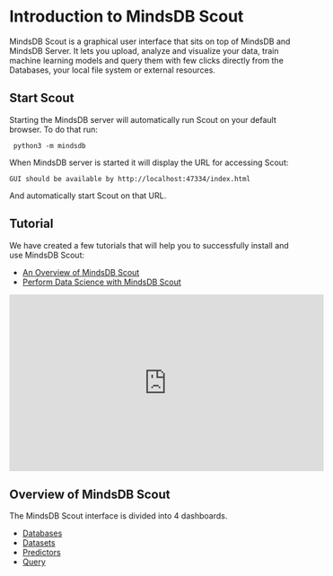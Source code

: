 # Introduction to MindsDB Scout

MindsDB Scout is a graphical user interface that sits on top of MindsDB and MindsDB Server. It lets you upload, analyze and visualize your data, train machine learning models and query them with few clicks directly from the Databases, your local file system or external resources.


## Start Scout

Starting the MindsDB server will automatically run Scout on your default browser. To do that run:

```
 python3 -m mindsdb
```

When MindsDB server is started it will display the URL for accessing Scout:

```
GUI should be available by http://localhost:47334/index.html
```

And automatically start Scout on that URL.

## Tutorial
We have created a few tutorials that will help you to successfully install and use MindsDB Scout:

* [An Overview of MindsDB Scout](https://www.mindsdb.com/blog/mindsdb-scout-overview)
* [Perform Data Science with MindsDB Scout](https://www.mindsdb.com/blog/data-science-with-scout)
 <iframe width="560" height="315" src="https://www.youtube.com/embed/fOwdv4j26CA" frameborder="0" allow="accelerometer; autoplay; encrypted-media; gyroscope; picture-in-picture" allowfullscreen></iframe>

## Overview of MindsDB Scout

The MindsDB Scout interface is divided into 4 dashboards.

* [Databases](/scout/Databases)
* [Datasets](/scout/Datasources)
* [Predictors](/scout/Predictors)
* [Query](/scout/Query)
